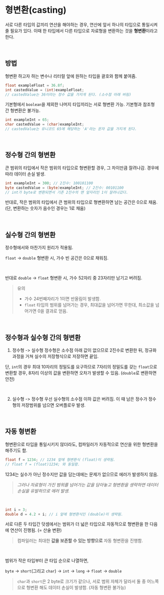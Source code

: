 # 형변환(casting)

서로 다른 타입의 값끼리 연산을 해야하는 경우, 연산에 앞서 하나의 타입으로 통일시켜줄 필요가 있다. 이때 한 타입에서 다른 타입으로 자료형을 변환하는 것을 **형변환**이라고 한다.

&nbsp;

## 방법

형변환 하고자 하는 변수나 리터럴 앞에 원하는 타입을 괄호와 함께 붙여줌.

```java
float exampleFloat = 36.8f;
int castedValue = (int)exampleFloat;
// castedValue는 36이라는 정수 값을 가지게 된다. (소수점 아래 버림)
```

기본형에서 `boolean`을 제외한 나머지 타입끼리는 서로 형변환 가능.
기본형과 참조형 간 형변환은 불가능.

```java
int exampleInt = 65;
char castedValue = (char)exampleInt;
// castedValue는 유니코드 65에 해당하는 'A'라는 문자 값을 가지게 된다.
```

&nbsp;

## 정수형 간의 형변환

큰 범위의 타입에서 작은 범위의 타입으로 형변환할 경우, 그 차이만큼 잘려나감. 경우에 따라 데이터 손실 발생.

```java
int exampleInt = 300; // 2진수: 100101100
byte castedValue = (byte)exampleInt; // 2진수: 00101100
// int가 byte로 변환되면서 기존 2진수의 맨 앞자리인 1이 잘려나갔다.
```

반대로, 작은 범위의 타입에서 큰 범위의 타입으로 형변환하면 남는 공간은 0으로 채움. (단, 변환하는 숫자가 음수인 경우는 1로 채움)

&nbsp;

## 실수형 간의 형변환

정수형에서와 마찬가지 원리가 적용됨.

`float` -> `double` 형변환 시, 가수 빈 공간은 0으로 채워짐.

&nbsp;

반대로 `double` -> `float` 형변환 시, 가수 52자리 중 23자리만 남기고 버려짐.

> 유의
>
> - 가수 24번째자리가 1이면 반올림이 발생함.
> - `float` 타입의 범위를 넘어가는 경우, 최대값을 넘어가면 무한대, 최소값을 넘어가면 0을 결과로 얻음.

&nbsp;

## 정수형과 실수형 간의 형변환

1. 정수형 -> 실수형
   정수형은 소수점 아래 값이 없으므로 2진수로 변환한 뒤, 정규화 과정을 거쳐 실수의 저장형식으로 저장하면 끝임.

단, `int`의 경우 최대 10자리의 정밀도를 요구하므로 7자리의 정밀도를 갖는 `float`으로 변환할 경우, 8자리 이상의 값을 변환하면 오차가 발생할 수 있음.
(`double`로 변환하면 안전)

&nbsp;

2. 실수형 -> 정수형
   우선 실수형의 소수점 이하 값은 버려짐. 이 때 남은 정수가 정수형의 저장범위를 넘으면 오버플로우 발생.

&nbsp;

## 자동 형변환

형변환으로 타입을 통일시키지 않더라도, 컴파일러가 자동적으로 연산을 위한 형변환을 해주기도 함.

```java
float f = 1234; // 1234 앞에 형변환식 (float)이 생략됨.
// float f = (float)1234; 와 동일함.
```

1234는 실수가 아닌 정수지만 값을 담는데에는 문제가 없으므로 에러가 발생하지 않음.

> _그러나 자료형이 가진 범위를 넘어가는 값을 담아놓고 형변환을 생략하면 데이터 손실을 유발하므로 에러 발생._

&nbsp;

```java
int i = 3;
double d = 4.2 + i; // i 앞에 형변환식인 (double)이 생략됨.
```

서로 다른 두 타입간 덧셈에서는 범위가 더 넓은 타입으로 자동적으로 형변환을 한 다음에 연산이 진행됨. (= 산술 변환)

> 컴파일러는 최대한 **값을 보존할 수 있는 방향으로** 자동 형변환을 진행함.

&nbsp;

범위가 작은 타입부터 큰 타입 순으로 나열하면,

`byte` -> `short`(그리고 `char`) -> `int` -> `long` -> `float` -> `double`

> `char`과 `short`은 2 byte로 크기가 같으나, 서로 범위 자체가 달라서 둘 중 어느쪽으로 형변환 해도 데이터 손실이 발생함. (자동 형변환 불가능)
